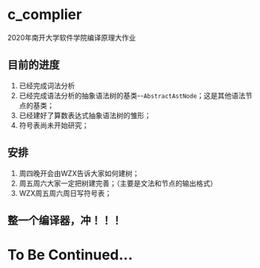 # c_complier
2020年南开大学软件学院编译原理大作业
## 目前的进度
1. 已经完成词法分析  
2. 已经完成语法分析的抽象语法树的基类--`AbstractAstNode`；这是其他语法节点的基类；
3. 已经建好了算数表达式抽象语法树的雏形；
4. 符号表尚未开始研究；
## 安排
1. 周四晚开会由WZX告诉大家如何建树；
2. 周五周六大家一定把树建完善；（主要是文法和节点的输出格式）
3. WZX周五周六周日写符号表；
##  整一个编译器，冲！！！
# To Be Continued...
